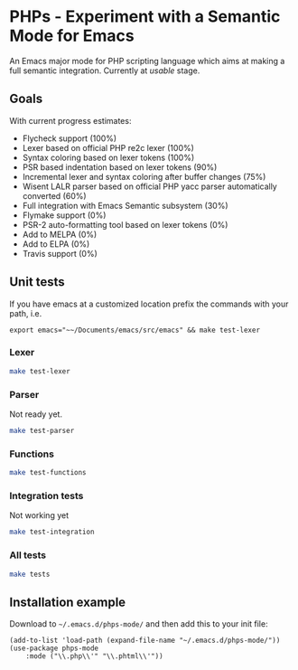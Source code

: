 # PHPs - Experiment with a Semantic Mode for Emacs

An Emacs major mode for PHP scripting language which aims at making a full semantic integration. Currently at *usable* stage.

## Goals

With current progress estimates:

* Flycheck support (100%)
* Lexer based on official PHP re2c lexer (100%)
* Syntax coloring based on lexer tokens (100%)
* PSR based indentation based on lexer tokens (90%)
* Incremental lexer and syntax coloring after buffer changes (75%)
* Wisent LALR parser based on official PHP yacc parser automatically converted (60%)
* Full integration with Emacs Semantic subsystem (30%)
* Flymake support (0%)
* PSR-2 auto-formatting tool based on lexer tokens (0%)
* Add to MELPA (0%)
* Add to ELPA (0%)
* Travis support (0%)

## Unit tests

If you have emacs at a customized location prefix the commands with your path, i.e.

`export emacs="~~/Documents/emacs/src/emacs" && make test-lexer`

### Lexer

``` bash
make test-lexer
```

### Parser

Not ready yet.

``` bash
make test-parser
```

### Functions

``` bash
make test-functions
```

### Integration tests

Not working yet

``` bash
make test-integration
```

### All tests

``` bash
make tests
```

## Installation example

Download to `~/.emacs.d/phps-mode/` and then add this to your init file:

``` emacs-lisp
(add-to-list 'load-path (expand-file-name "~/.emacs.d/phps-mode/"))
(use-package phps-mode
    :mode ("\\.php\\'" "\\.phtml\\'"))
```

